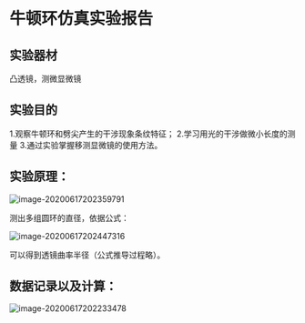 # 牛顿环仿真实验报告

## 实验器材

凸透镜，测微显微镜

## 实验目的

1.观察牛顿环和劈尖产生的干涉现象条纹特征；
2.学习用光的干涉做微小长度的测量
3.通过实验掌握移测显微镜的使用方法。

## 实验原理：

![image-20200617202359791](C:\Users\QQ\AppData\Roaming\Typora\typora-user-images\image-20200617202359791.png)

测出多组圆环的直径，依据公式：

![image-20200617202447316](C:\Users\QQ\AppData\Roaming\Typora\typora-user-images\image-20200617202447316.png)

可以得到透镜曲率半径（公式推导过程略）。

## 数据记录以及计算：

![image-20200617202233478](C:\Users\QQ\AppData\Roaming\Typora\typora-user-images\image-20200617202233478.png)

